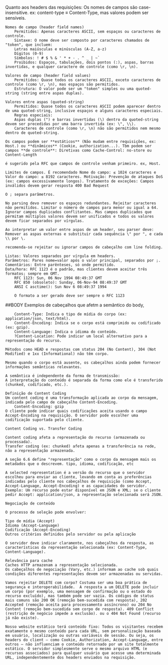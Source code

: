 Quanto aos headers das requisições:
	Os nomes de campos são case-insensitive. ex: content-type ≡ Content-Type, mas valores podem ser sensíveis. 

	Nomes de campo (header field names)
		Permitidos: Apenas caracteres ASCII, sem espaços ou caracteres de controle.
		Sintaxe: O nome deve ser composto por caracteres chamados de "token", que incluem:
		Letras maiúsculas e minúsculas (A-Z, a-z)
		Dígitos (0-9)
		Símbolos: ! # $ % & ' * + - . ^ _ | ~`
		Proibidos: Espaços, tabulações, dois pontos (:), aspas, barras invertidas, e qualquer caractere de controle (como \r, \n).

	Valores de campo (header field values)
		Permitidos: Quase todos os caracteres ASCII, exceto caracteres de controle (como \r, \n), mas espaços são permitidos.
		Estrutura: O valor pode ser um "token" simples ou uma quoted-string (string entre aspas duplas).

	Valores entre aspas (quoted-string)
		Permitidos: Quase todos os caracteres ASCII podem aparecer dentro de uma quoted-string, inclusive espaços e alguns caracteres especiais.
		Regras especiais:
		Aspas duplas (") e barras invertidas (\) dentro da quoted-string devem ser precedidas por uma barra invertida (ex: \", \\).
		Caracteres de controle (como \r, \n) não são permitidos nem mesmo dentro de quoted-string.

	Os campos podem ser **estáticos** (Não mudam entre requisições, ex: Host.) ou **dinâmicos** (Cookie, authorization...). Tbm podem ser campos **de controle**: Diretivas como Cache-Control: no-store ou Content-Length

	é sugerido pela RFC que campos de controle venham primeiro. ex, Host.

	Limites de campos. É recomendado Nome do campo: ≤ 1024 caracteres e Valor do campo: ≤ 8192 caracteres. Motivação: Prevenção de ataques DoS (ex: campos excessivamente longos). Tratamento de exceções: Campos inválidos devem gerar resposta 400 Bad Request

	O ; separa parâmetros.

	No parsing devo remover os espaços redundantes. Rejeitar caracteres não permitidos. Limitar o número de campos para menor ou igual a 64. Ignorar campos duplicados conflitantes. Mas campos duplicados que permitam múltiplos valores devem ser unificados e todos os valores devem ficar separados por vírgulas.

	Ao interpretar um valor entre aspas de um header, seu parser deve: Remover as aspas externas e substituir cada sequência \" por ", e cada \\ por \.

	recomenda-se rejeitar ou ignorar campos de cabeçalho com line folding.

	Listas: Valores separados por vírgula em headers.
	Parâmetros: Pares nome=valor após o valor principal, separados por ;.
	Comentários: Entre parênteses, só onde permitido.
	Data/hora: RFC 1123 é o padrão, mas clientes devem aceitar três formatos; sempre em GMT.
		RFC 1123: Sun, 06 Nov 1994 08:49:37 GMT
		RFC 850 (obsoleto): Sunday, 06-Nov-94 08:49:37 GMT
		ANSI C asctime(): Sun Nov 6 08:49:37 1994

		O formato a ser gerado deve ser sempre o RFC 1123

##BODY
	Exemplos de cabeçalhos que afetm a semântico do body,

		Content-Type: Indica o tipo de mídia do corpo (ex: application/json, text/html).
		Content-Encoding: Indica se o corpo está comprimido ou codificado (ex: gzip).
		Content-Language: Indica o idioma do conteúdo.
		?Content-Location: Pode indicar um local alternativo para a representação do recurso.

	Métodos como HEAD e respostas com status 204 (No Content), 304 (Not Modified) e 1xx (Informational) não têm corpo.

	Mesmo quando o corpo está ausente, os cabeçalhos ainda podem fornecer informações semânticas relevantes.

	A semântica é independente da forma de transmissão:
	A interpretação do conteúdo é separada da forma como ele é transferido (chunked, codificado, etc.).

	Definição de Content Coding
	Um content coding é uma transformação aplicada ao corpo da mensagem, indicada pelo campo de cabeçalho Content-Encoding.
		Content-Encoding: gzip
	O cliente pode indicar quais codificações aceita usando o campo Accept-Encoding na requisição. O servidor pode escolher uma codificação suportada pelo cliente.

	Content Coding vs. Transfer Coding

	Content coding afeta a representação do recurso (armazenada ou processada).
	Transfer coding (ex: chunked) afeta apenas a transferência na rede, não a representação armazenada.

	A seção 6.6 define "representação" como o corpo da mensagem mais os metadados que o descrevem. tipo, idioma, codificação, etc

	A selected representation é a versão do recurso que o servidor escolheu para enviar ao cliente, levando em conta as preferências indicadas pelo cliente nos cabeçalhos de requisição (como Accept, Accept-Language, Accept-Encoding) e as capacidades do servidor.
	Exemplo: Um recurso pode estar disponível em JSON e XML; se o cliente pedir Accept: application/json, a representação selecionada será JSON.

	Negociação de conteúdo

	O processo de seleção pode envolver:

	Tipo de mídia (Accept)
	Idioma (Accept-Language)
	Codificação (Accept-Encoding)
	Outros critérios definidos pelo servidor ou pela aplicação

	O servidor deve indicar claramente, nos cabeçalhos da resposta, as características da representação selecionada (ex: Content-Type, Content-Language).

	Relevância para cache
	Caches HTTP armazenam a representação selecionada.
	Os cabeçalhos de negociação (Vary, etc.) informam ao cache sob quais condições diferentes representações devem ser armazenadas ou servidas.

	Vamos rejeitar DELETE com corpo? Costuma ser uma boa prática de segurança e interoperabilidade.  A resposta a um DELETE pode incluir um corpo (por exemplo, uma mensagem de confirmação ou o estado do recurso excluído), mas também pode ser vazia. Os códigos de status mais comuns são 200 OK (remoção bem-sucedida com resposta), 202 Accepted (remoção aceita para processamento assíncrono) ou 204 No Content (remoção bem-sucedida sem corpo de resposta). 409 Conflict (restrição de negócio impede a exclusão). ou o 404 Not Found (recurso já não existe).

	Nosso website estático terá conteúdo fixo: Todos os visitantes recebem exatamente o mesmo conteúdo para cada URL, sem personalização baseada em usuário, localização ou outras variáveis de sessão. Ou seja, os headers do client — como Cookie, Authorization, Accept-Language, entre outros — não influenciam o conteúdo retornado por um site totalmente estático. O servidor simplesmente serve o mesmo arquivo HTML (e recursos associados) para qualquer usuário que acesse uma determinada URL, independentemente dos headers enviados na requisição.